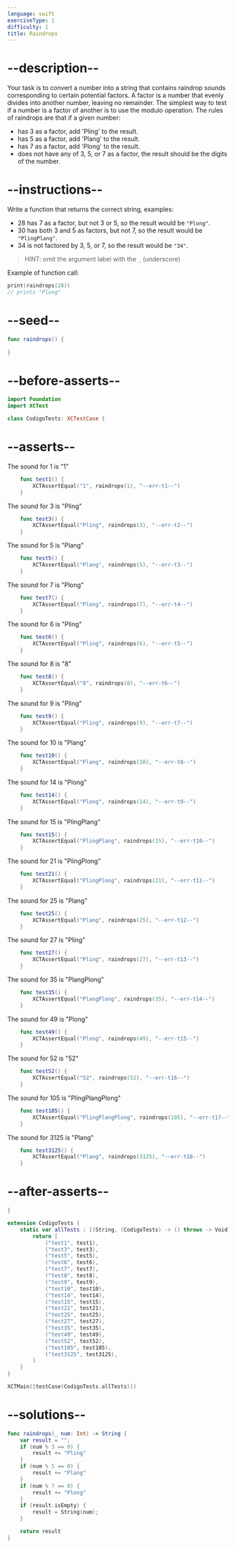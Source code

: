 ```yaml
---
language: swift
exerciseType: 1
difficulty: 1
title: Raindrops
---
```


# --description--

Your task is to convert a number into a string that contains raindrop sounds corresponding to certain potential factors.
A factor is a number that evenly divides into another number, leaving no remainder.
The simplest way to test if a number is a factor of another is to use the modulo operation.
The rules of raindrops are that if a given number:

- has 3 as a factor, add 'Pling' to the result.
- has 5 as a factor, add 'Plang' to the result.
- has 7 as a factor, add 'Plong' to the result.
- does not have any of 3, 5, or 7 as a factor, the result should be the digits of the number.

# --instructions--

Write a function that returns the correct string, examples:

- 28 has 7 as a factor, but not 3 or 5, so the result would be `"Plong"`.
- 30 has both 3 and 5 as factors, but not 7, so the result would be `"PlingPlang"`.
- 34 is not factored by 3, 5, or 7, so the result would be `"34"`.

> HINT: omit the argument label with the `_` (underscore)

Example of function call:
```swift
print(raindrops(28))
// prints "Plong"
```

# --seed--

```swift
func raindrops() {
    
}
```

# --before-asserts--

```swift
import Foundation
import XCTest

class CodigoTests: XCTestCase {
```

# --asserts--

The sound for 1 is "1"

```swift
    func test1() {
        XCTAssertEqual("1", raindrops(1), "--err-t1--")
    }
```

The sound for 3 is "Pling"

```swift
    func test3() {
        XCTAssertEqual("Pling", raindrops(3), "--err-t2--")
    }
```

The sound for 5 is "Plang"

```swift
    func test5() {
        XCTAssertEqual("Plang", raindrops(5), "--err-t3--")
    }
```

The sound for 7 is "Plong"

```swift
    func test7() {
        XCTAssertEqual("Plong", raindrops(7), "--err-t4--")
    }
```

The sound for 6 is "Pling"

```swift
    func test6() {
        XCTAssertEqual("Pling", raindrops(6), "--err-t5--")
    }
```

The sound for 8 is "8"

```swift
    func test8() {
        XCTAssertEqual("8", raindrops(8), "--err-t6--")
    }
```

The sound for 9 is "Pling"

```swift
    func test9() {
        XCTAssertEqual("Pling", raindrops(9), "--err-t7--")
    }
```

The sound for 10 is "Plang"

```swift
    func test10() {
        XCTAssertEqual("Plang", raindrops(10), "--err-t8--")
    }
```

The sound for 14 is "Plong"

```swift
    func test14() {
        XCTAssertEqual("Plong", raindrops(14), "--err-t9--")
    }
```

The sound for 15 is "PlingPlang"

```swift
    func test15() {
        XCTAssertEqual("PlingPlang", raindrops(15), "--err-t10--")
    }
```

The sound for 21 is "PlingPlong"

```swift
    func test21() {
        XCTAssertEqual("PlingPlong", raindrops(21), "--err-t11--")
    }
```

The sound for 25 is "Plang"

```swift
    func test25() {
        XCTAssertEqual("Plang", raindrops(25), "--err-t12--")
    }
```

The sound for 27 is "Pling"

```swift
    func test27() {
        XCTAssertEqual("Pling", raindrops(27), "--err-t13--")
    }
```

The sound for 35 is "PlangPlong"

```swift
    func test35() {
        XCTAssertEqual("PlangPlong", raindrops(35), "--err-t14--")
    }
```

The sound for 49 is "Plong"

```swift
    func test49() {
        XCTAssertEqual("Plong", raindrops(49), "--err-t15--")
    }
```

The sound for 52 is "52"

```swift
    func test52() {
        XCTAssertEqual("52", raindrops(52), "--err-t16--")
    }
```

The sound for 105 is "PlingPlangPlong"

```swift
    func test105() {
        XCTAssertEqual("PlingPlangPlong", raindrops(105), "--err-t17--")
    }
```

The sound for 3125 is "Plang"

```swift
    func test3125() {
        XCTAssertEqual("Plang", raindrops(3125), "--err-t18--")
    }
```

# --after-asserts--

```swift
}

extension CodigoTests {
    static var allTests : [(String, (CodigoTests) -> () throws -> Void)] {
        return [
            ("test1", test1),
            ("test3", test3),
            ("test5", test5),
            ("test6", test6),
            ("test7", test7),
            ("test8", test8),
            ("test9", test9),
            ("test10", test10),
            ("test14", test14),
            ("test15", test15),
            ("test21", test21),
            ("test25", test25),
            ("test27", test27),
            ("test35", test35),
            ("test49", test49),
            ("test52", test52),
            ("test105", test105),
            ("test3125", test3125),
        ]
    }
}

XCTMain([testCase(CodigoTests.allTests)])
```

# --solutions--

```swift
func raindrops(_ num: Int) -> String {
	var result = "";
    if (num % 3 == 0) {
        result += "Pling"
	} 
    if (num % 5 == 0) {
        result += "Plang"
	}
    if (num % 7 == 0) {
        result += "Plong"
	}
    if (result.isEmpty) {
        result = String(num);		 
	}

    return result
}
```


